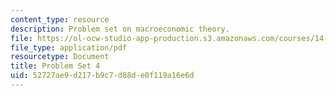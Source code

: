 ```yaml
---
content_type: resource
description: Problem set on macroeconomic theory.
file: https://ol-ocw-studio-app-production.s3.amazonaws.com/courses/14-06-intermediate-macroeconomic-theory-spring-2003/52727ae9d217b9c7d88de0f119a16e6d_1406ps4.pdf
file_type: application/pdf
resourcetype: Document
title: Problem Set 4
uid: 52727ae9-d217-b9c7-d88d-e0f119a16e6d
---
```

